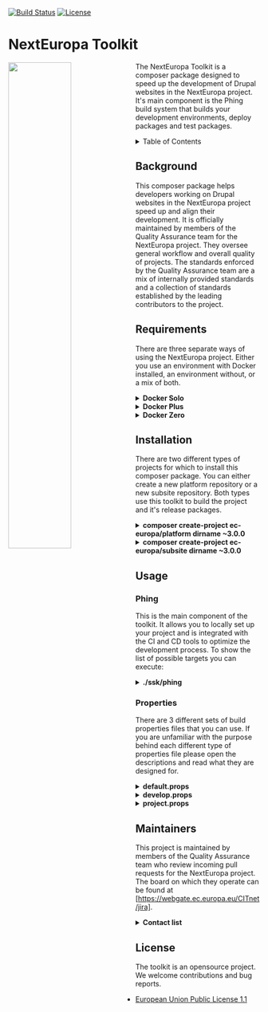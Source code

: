 [![Build Status](https://drone.ne-dev.eu/api/badges/ec-europa/toolkit/status.svg)](https://drone.ne-dev.eu/ec-europa/toolkit) [![License](https://img.shields.io/badge/License-EUPL%201.1-blue.svg)](LICENSE)

# NextEuropa Toolkit
<img align="left" width="50%" src="https://ec.europa.eu/info/sites/info/themes/europa/images/svg/logo/logo--en.svg" />

<p>The NextEuropa Toolkit is a composer package designed to speed up the
development of Drupal websites in the NextEuropa project. It's main
component is the Phing build system that builds your development
environments, deploy packages and test packages.</p>

<details><summary>Table of Contents</summary>

- [Background](#background)
- [Requirements](#requirements)
- [Installation](#installation)
- [Usage](#usage)
	- [Phing](#phing)
	- [Properties](#properties)
- [Maintainers](#maintainers)
- [Contribute](#contribute)
- [License](#license)
</details>

## Background
This composer package helps developers working on Drupal websites in the
NextEuropa project speed up and align their development. It is
officially maintained by members of the Quality Assurance team for the
NextEuropa project. They oversee general workflow and overall quality of
projects. The standards enforced by the Quality Assurance team are a mix
of internally provided standards and a collection of standards
established by the leading contributors to the project.

## Requirements
There are three separate ways of using the NextEuropa project. Either
you use an environment with Docker installed, an environment without, or
a mix of both.
  
<details><summary><b>Docker Solo</b></summary>

This requirement for docker only needs to have docker in docker support.
The configuration to accomplish this is complex and if implemented
incorrectly can give you problems. We recommend this approach only
for seasond docker users.<br>*Required components*:
[Docker](https://docs.docker.com/engine/installation/linux/docker-ce/centos/)
</details>
<details><summary><b>Docker Plus</b></summary>

Instead of having the absolute minimal requirement you can install the
host level components Composer and Phing on the non-docker environment.
Then this can spin up the docker containers for you without having to
configure a complicated docker installation.<br>*Required components*:
[Composer](https://getcomposer.org/),
[Phing](https://packagist.org/packages/phing/phing),
[Docker](https://docs.docker.com/engine/installation/linux/docker-ce/centos/)
</details>
<details><summary><b>Docker Zero</b></summary>

If you are not interested in the advantages that the toolkit can give
you with the provided docker images you can keep a normal host only setup.
But it is very much recommended to use docker as it will give you
everything you need.<br>*Required components*:
[Composer](https://getcomposer.org/),
[LAMP Stack](https://www.digitalocean.com/community/tutorials/how-to-install-linux-apache-mysql-php-lamp-stack-on-centos-7)
</details>

## Installation
There are two different types of projects for which to install this
composer package. You can either create a new platform repository or a
new subsite repository. Both types use this toolkit to build the project
and it's release packages.

<details><summary><b>composer create-project ec-europa/platform dirname ~3.0.0</b></summary>

This command will clone the repository of the ec-europa/platform project
and run composer install on it. The installation of the toolkit itself
is run seperately to create a clear separation between the toolkit and
your project source code. Extending the toolkit is not possible without
contributing your functionalities through pull requests. You will be
requested to remove or keep the VCS files after cloning the project. For
development purposes you should NOT agree to remove these files. Only for
deploy and testing purposes it is recommended to remove the version
control system. There is only one official platform project which is
maintained by the NextEuropa core development team.
</details>

<details><summary><b>composer create-project ec-europa/subsite dirname ~3.0.0</b></summary>

This command will clone the repository of the ec-europa/subsite project
and run composer install on it. The installation of the toolkit itself
is run seperately to create a clear separation between the toolkit and
your project source code. Extending the toolkit is not possible without
contributing your functionalities through pull requests. You will be
requested to remove or keep the VCS files after cloning the project.
Upon initial creation of your project you need to remove the VCS files
as you will commit the source code to your own repository. After your
project is registered by NextEuropa as an official subsite you will be
able to direct pull requests to a reference repository.

After your project is accepted you can register your fork locally or
through packagist to use the same composer create-project command on 
your fork that serves development only.

<details><summary>To locally register your package the following code to your global config.json:</summary><p>

```json
{
  "repositories": [
    {
      "type": "package",
      "package": {
        "name": "ec-europa/<project-id>-dev",
        "version": "dev-master",
        "source": {
          "type" : "git",
          "url" : "https://github.com/<github-account>/<project-id>-dev.git",
          "reference" : "master"
        }
      }
    }
  ],
}

```
</p></details>

<details><summary>To globally register your development repository you can visit packagist.org.</summary><p>

[https://packagist.org/packages/submit]
</p></details>
</details>

## Usage

### Phing
This is the main component of the toolkit. It allows you to locally set
up your project and is integrated with the CI and CD tools to optimize
the development process. To show the list of possible targets you can
execute:

<details><summary><b>./ssk/phing</b></summary>

```
+---------------------------------------+------------+-------------------------------------------------------------------------------+
| Target name                           | Visibility | Description                                                                   |
+---------------------------------------+------------+-------------------------------------------------------------------------------+
+---------------------------------------+------------+-------------------------------------------------------------------------------+
| deprecated                                                                                                                         |
+---------------------------------------+------------+-------------------------------------------------------------------------------+
| build-clone                           | hidden     |                                                                               |
| build-dev                             | hidden     |                                                                               |
| build-dist                            | hidden     |                                                                               |
| install                               | hidden     |                                                                               |
| install-dev                           | hidden     |                                                                               |
| behat                                 | hidden     |                                                                               |
| mjolnir                               | hidden     |                                                                               |
| setup-php-codesniffer                 | hidden     |                                                                               |
| setup-phpcs-pre-push                  | hidden     |                                                                               |
| regenerate-settings                   | hidden     |                                                                               |
| link-docroot                          | hidden     |                                                                               |
| download-prod-db                      | hidden     |                                                                               |
| import-prod-db                        | hidden     |                                                                               |
| backup-site                           | hidden     |                                                                               |
| backup-site-item                      | hidden     |                                                                               |
| copy-dist-resources                   | hidden     |                                                                               |
| copy-folder                           | hidden     |                                                                               |
| delete-dev                            | hidden     |                                                                               |
| delete-dist                           | hidden     |                                                                               |
| download-development-modules          | hidden     |                                                                               |
| download-platform                     | hidden     |                                                                               |
| enable-development-modules            | hidden     |                                                                               |
| enable-install-modules                | hidden     |                                                                               |
| enable-modules                        | hidden     |                                                                               |
| generate-development-makefile         | hidden     |                                                                               |
| install-build-dependencies            | hidden     |                                                                               |
| install-dev-dependencies              | hidden     |                                                                               |
| link-behat                            | hidden     |                                                                               |
| link-dev-resources                    | hidden     |                                                                               |
| make-dev                              | hidden     |                                                                               |
| make-dist                             | hidden     |                                                                               |
| quality-assurance                     | hidden     |                                                                               |
| rebuild-node-access                   | hidden     |                                                                               |
| restore-site                          | hidden     |                                                                               |
| restore-site-item                     | hidden     |                                                                               |
| setup-behat                           | hidden     |                                                                               |
| setup-files-directory                 | hidden     |                                                                               |
| unpack-platform                       | hidden     |                                                                               |
| update-htaccess                       | hidden     |                                                                               |
| wget-prod-db                          | hidden     |                                                                               |
| build-custom                          | hidden     |                                                                               |
| provision-stack                       | hidden     |                                                                               |
| create-tmp-dirs                       | hidden     |                                                                               |
| delete-deployment-group               | hidden     |                                                                               |
| delete-stack                          | hidden     |                                                                               |
| install-dist-dependencies             | hidden     |                                                                               |
| move-download-to-tmp-dir              | hidden     |                                                                               |
| run-stack                             | hidden     |                                                                               |
| setup-aws                             | hidden     |                                                                               |
| setup-deployment-group                | hidden     |                                                                               |
| check-for-default-settings-or-rebuild | hidden     |                                                                               |
| check-starterkit                      | hidden     |                                                                               |
| rebuild-dev                           | hidden     |                                                                               |
+---------------------------------------+------------+-------------------------------------------------------------------------------+
| docker                                                                                                                             |
+---------------------------------------+------------+-------------------------------------------------------------------------------+
| docker-compose-up                     | hidden     | Start docker project.                                                         |
| docker-compose-stop                   | hidden     | Stop docker project.                                                          |
| docker-compose-down                   | hidden     | Trash docker project.                                                         |
| docker-compose-backup                 | hidden     | Backup database.                                                              |
| docker-compose-restore                | hidden     | Restore database.                                                             |
| docker-check-mysql                    | hidden     | Check if mysql container exists.                                              |
+---------------------------------------+------------+-------------------------------------------------------------------------------+
| drush                                                                                                                              |
+---------------------------------------+------------+-------------------------------------------------------------------------------+
| drush-site-install                    | visible    | Install a site.                                                               |
| drush-generate-aliases                | visible    | Generate drush aliases for each subsite folder.                               |
| drush-enable-modules                  | hidden     | Enable a set of modules.                                                      |
| drush-create-files-dirs               | hidden     | Create site files directories.                                                |
| drush-sql-create                      | visible    | Create a database.                                                            |
| drush-sql-import                      | visible    | Import a database.                                                            |
| drush-sql-drop                        | visible    | Drop a database.                                                              |
| drush-sql-dump                        | visible    | Make a dump of database.                                                      |
| drush-enable-solr                     | visible    | Enable the solr module.                                                       |
| drush-make-no-core                    | hidden     | Make a file without core.                                                     |
| drush-generate-settings               | visible    | Generate the settings.php file.                                               |
| drush-registry-rebuild                | visible    | Perform a registry rebuild.                                                   |
| drush-registry-rebuild-dl             | visible    | Download drush registry-rebuild.                                              |
| drush-rebuild-node-access             | visible    | Rebuild the node access.                                                      |
| drush-file-ensure-htaccess            | visible    | Rebuild the node access.                                                      |
| drush-make-secure-all                 | visible    |                                                                               |
| drush-make-secure                     | visible    |                                                                               |
+---------------------------------------+------------+-------------------------------------------------------------------------------+
| general                                                                                                                            |
+---------------------------------------+------------+-------------------------------------------------------------------------------+
| package-download-unpack               | hidden     | Download a package and unpack it into location.                               |
| package-download                      | hidden     | Download package with curl.                                                   |
| package-unpack                        | hidden     | Unpack package with tar zxf.                                                  |
| folder-copy                           | hidden     | Copy a folder to a destination.                                               |
| folder-delete                         | hidden     | Delete a folder.                                                              |
| folder-unprotect                      | hidden     | Open up filesystem permissions on folder.                                     |
| reset-filesystem-permissions          | hidden     | Reset filesystem permissions.                                                 |
+---------------------------------------+------------+-------------------------------------------------------------------------------+
| github                                                                                                                             |
+---------------------------------------+------------+-------------------------------------------------------------------------------+
| github-init-target                    | visible    |                                                                               |
| github-init-auth                      | visible    |                                                                               |
| github-init-user                      | hidden     |                                                                               |
| github-init-team                      | hidden     |                                                                               |
| github-init-pass                      | hidden     |                                                                               |
| github-init-token                     | hidden     |                                                                               |
| github-init-owner                     | hidden     |                                                                               |
| github-init-repo                      | hidden     |                                                                               |
| github-create-release                 | visible    |                                                                               |
| github-create-release-assets          | visible    |                                                                               |
+---------------------------------------+------------+-------------------------------------------------------------------------------+
| toolkit                                                                                                                            |
+---------------------------------------+------------+-------------------------------------------------------------------------------+
| toolkit-initialize                    | visible    | Initializes a project for use of the toolkit.                                 |
| toolkit-link-binary                   | visible    | Provide project with toolkit binary at root level.                            |
| toolkit-generate-structure            | visible    | Create the lib directory structure.                                           |
| toolkit-generate-docs                 | visible    | Generate documentation md files for toolkit.                                  |
| toolkit-copy-templates                | visible    | Copies template files to your project for toolkit integration.                |
| toolkit-upgrade-starterkit            | visible    | Perform upgrade tasks for upgrading from 2.x to 3.x.                          |
| toolkit-composer-hook-phingcalls      | hidden     | Echo the composer hook phing targets for use in bash script.                  |
| toolkit-git-hook-phingcalls           | hidden     | Echo the git hook phing targets for use in bash script.                       |
+---------------------------------------+------------+-------------------------------------------------------------------------------+
| project                                                                                                                            |
+---------------------------------------+------------+-------------------------------------------------------------------------------+
| install-project-clean                 | visible    | Install NextEuropa site from scratch.                                         |
| install-project-clone                 | visible    | Install NextEuropa site with sanitized production data.                       |
| project-build-platform                | visible    | Build NextEuropa Platform code without version control.                       |
| project-build-subsite                 | visible    | Build NextEuropa Subsite code without version control (non-functional).       |
| project-build-theme                   | visible    | Build EC Europa theme without version control.                                |
| project-composer-install              | hidden     | Runs composer install.                                                        |
| project-database-download             | visible    | Download sanitized production database from archive.                          |
| project-database-import               | visible    | Import database for project with drush.                                       |
| project-modules-devel-en              | visible    | Enable development modules with drush.                                        |
| project-platform-delete               | visible    | Remove previous platform build..                                              |
| project-platform-devops-unpack        | visible    | Download and unpack fpfis resource package.                                   |
| project-platform-package-unpack       | visible    | Download and unpack platform deploy package.                                  |
| project-platform-set-htaccess         | visible    | Append htaccess config to root .htaccess.                                     |
| project-platform-set-version          | hidden     | Save the platform version used for builds.                                    |
| project-scratch-build                 | visible    | Delete previous build to start over clean.                                    |
| project-subsite-backup                | visible    | Backup site defined files from properties.                                    |
| project-subsite-backup-item           | hidden     | Backup site item from configuraton list.                                      |
| project-subsite-restore               | visible    | Restore site defined files from properties.                                   |
| project-subsite-restore-item          | hidden     | Restore site item from configuration list.                                    |
| project-subsite-setup-files           | visible    | Create files directories for subsite.                                         |
| project-modules-devel-make            | visible    | Makes the development resources with drush.                                   |
| project-modules-install-en            | visible    | Install list of modules to enable by default.                                 |
| project-platform-composer-dev         | visible    | Run composer install with dev on platform.                                    |
| project-platform-composer-no-dev      | visible    | Run composer install without dev on platform.                                 |
| project-platform-set-docroot          | visible    | Link the platform root to your docroot.                                       |
| project-rebuild-check                 | hidden     | Rebuild project if needed. (needs work)                                       |
| project-subsite-composer-no-dev       | visible    | Run composer install without dev on subsite.                                  |
| project-subsite-composer-dev          | visible    | Run composer install with dev on subsite.                                     |
| project-validate-properties           | visible    | Validate the build properties file.                                           |
+---------------------------------------+------------+-------------------------------------------------------------------------------+
| theme                                                                                                                              |
+---------------------------------------+------------+-------------------------------------------------------------------------------+
| build-theme-dev                       | visible    | Build EC Europa theme with version control.                                   |
| theme-europa-build                    | visible    | Build the EC europa theme with NPM.                                           |
| theme-europa-repo-clone               | visible    | Clone the Atomium and EC Europa repositories.                                 |
| theme-europa-create-symlinks          | visible    | Create symlinks to themes in lib for development.                             |
| theme-europa-download-extract         | visible    | Download and unpack the EC Europa theme.                                      |
| theme-europa-embed-ecl-assets         | visible    | Download and unpack the ECL assets for EC Europa theme.                       |
+---------------------------------------+------------+-------------------------------------------------------------------------------+
| platform                                                                                                                           |
+---------------------------------------+------------+-------------------------------------------------------------------------------+
| build-platform-dev                    | visible    | Build a local development version with a single platform profile.             |
| build-platform-dev-all                | visible    | Build a local development version with all platform profiles.                 |
| build-platform-dist                   | visible    | Build a single platform profile intended as a release package.                |
| build-platform-dist-all               | visible    | Build all platform profiles intended as a release package.                    |
| build-platform-test                   | visible    | Build a platform test package to test this release.                           |
| build-platform-copy-profile           | visible    | Copy single profile for distribution.                                         |
| build-platform-copy-profiles          | visible    | Copy all profiles for distribution.                                           |
| build-platform-copy-resources         | visible    | Copy platform resources for distribution.                                     |
| build-platform-delete                 | visible    | Build a platform test package to test this release.                           |
| build-platform-link-profiles          | visible    | Link platform profiles to lib folder for development.                         |
| build-platform-link-resources         | visible    | Link platform resources to lib folder for development.                        |
| build-platform-make-drupal            | visible    | Build the Drupal core codebase.                                               |
| build-platform-make-profile           | visible    | Makes single profile resources with drush.                                    |
| build-platform-make-profiles          | visible    | Makes all profile resources with drush.                                       |
| build-platform-type-dev               | visible    | Sets the type of build (dev or dist).                                         |
| build-platform-type-dist              | visible    | Sets the type of build (dev or dist).                                         |
+---------------------------------------+------------+-------------------------------------------------------------------------------+
| subsite                                                                                                                            |
+---------------------------------------+------------+-------------------------------------------------------------------------------+
| build-subsite-dev                     | visible    | Build a local development version of the site.                                |
| build-subsite-dist                    | visible    | Build a site intended as a release package.                                   |
| build-subsite-copy-resources          | visible    | Copy subsite resources for distribution.                                      |
| build-subsite-delete                  | visible    | Delete subsite build.                                                         |
| build-subsite-make-site               | visible    | Makes the subsite resources with drush.                                       |
| build-subsite-package                 | visible    | Build a subsite package in the releases folder.                               |
| build-subsite-release                 | visible    | Uploads the distribution package as release to github.                        |
| build-subsite-link-resources          | visible    | Link subsite resources to lib folder for development.                         |
| build-subsite-release-package         | visible    | Build a subsite release package for deployment.                               |
| build-subsite-test                    | visible    | Build a subsite test package to test this release.                            |
| build-subsite-type-dev                | visible    | Sets the type of build (dev or dist).                                         |
| build-subsite-type-dist               | visible    | Sets the type of build (dev or dist).                                         |
+---------------------------------------+------------+-------------------------------------------------------------------------------+
| test                                                                                                                               |
+---------------------------------------+------------+-------------------------------------------------------------------------------+
| test-run-phpcs                        | visible    | Refresh configuration and run phpcs review.                                   |
| test-run-qa                           | visible    | Refresh configuration and run qa review.                                      |
| build-project-test                    | hidden     |                                                                               |
| test-qa-exec                          | visible    |                                                                               |
+---------------------------------------+------------+-------------------------------------------------------------------------------+
| starterkit                                                                                                                         |
+---------------------------------------+------------+-------------------------------------------------------------------------------+
| help-starterkit                       | hidden     |                                                                               |
| help-build                            | hidden     | The main starterkit build file.                                               |
| help-boot                             | hidden     | Contains all import files needed for the starterkit to function.              |
| help-properties                       | hidden     | Build properties for configuration and setting of conditional properties.     |
| help-extensions                       | hidden     | Custom classes for extra tasks, conditions, etc.                              |
| help-directories                      | hidden     | Create needed directories to optimize builds.                                 |
| help-custom                           | hidden     |                                                                               |
| help-help                             | hidden     | Contains all help file imports.                                               |
| help-deprecated                       | hidden     | Contains a mapping of subsite-starterkit to toolkit targets.                  |
| help-docker                           | hidden     | Contains phing targets to manage docker containers. (experimental!).          |
| help-drush                            | hidden     | Contains drush helper targets that help manage your Drupal installation.      |
| help-general                          | hidden     | General helper targets that can be used by multiple projects.                 |
| help-github                           | hidden     | Contains phing targets for github.                                            |
| help-toolkit                          | hidden     |                                                                               |
| help-main                             | hidden     |                                                                               |
| help-project                          | hidden     | Targets shared by differenct project types.                                   |
| help-theme                            | hidden     | Builds themes like ec_europa and places files in correct location.            |
| help-platform                         | hidden     | Builds the platform if a profiles folder is detected.                         |
| help-subsite                          | hidden     | Builds subsites within the platform.                                          |
| help-test                             | hidden     | The test file contains different targets to ease the testing of your project. |
+---------------------------------------+------------+-------------------------------------------------------------------------------+

```
</details>

### Properties

There are 3 different sets of build properties files that you can use.
If you are unfamiliar with the purpose behind each different type of
properties file please open the descriptions and read what they are
designed for.

<details><summary><b>default.props</b><br></summary>

This properties file contains the default settings, acts as a loading
mechanism and is an example file of what properties are available to
you. Upon the installation or update of the toolkit this file will be
placed in your repository.

</details>
<details><summary><b>develop.props</b></summary>

This file will contain configuration which is unique to your development
environment. It is useful for specifying your database credentials and
the username and password of the Drupal admin user so they can be used
during the installation. Next to credentials you have many development
settings that you can change to your liking. Because these settings are
personal they should not be shared with the rest of the team. Make sure
you never commit this file.
</details>
<details><summary><b>project.props</b><br></summary>

Always commit this file to your repository. This file is required for
all NextEuropa projects. Without it your build system will fail. It must
contain a minimum set of properties, like project.id, etc. The toolkit
will notify you if any properties are missing.
</details>


## Maintainers

This project is maintained by members of the Quality Assurance team who
review incoming pull requests for the NextEuropa project. The board on
which they operate can be found at [https://webgate.ec.europa.eu/CITnet/jira].

<details><summary><b>Contact list</b></summary>

|Full name|Username|Department|Role|
|:---|:---|:---|:---|
|Alex Verbruggen|[verbruggenalex]|Quality Assurance|Maintainer + Contact for Devops & Platform|
|Joao Santos|[jonhy81]|Quality Assurance|Maintainer + Contact for Subsites|
</details>

## License

The toolkit is an opensource project. We welcome contributions and bug
reports.

* [European Union Public License 1.1](LICENSE.md)

[https://webgate.ec.europa.eu/CITnet/jira]: https://webgate.ec.europa.eu/CITnet/jira/secure/RapidBoard.jspa?rapidView=581
[verbruggenalex]: https://github.com/verbruggenalex
[jonhy81]: https://github.com/jonhy81